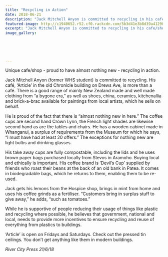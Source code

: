```yaml
---
title: "Recycling in Action"
date: 2018-06-21
description: "Jack Mitchell Anyon is committed to recycling in his cafe/shop..."
featured-image: http://c1940652.r52.cf0.rackcdn.com/5b3d41e3b8d39a412900011c/Jack-Mitchell-Anyon250-RCP-21-June.gif
excerpt: "Jack Mitchell Anyon is committed to recycling in his cafe/shop."
image_gallery:
    
    
    
    
    
---
```


<p><span>Unique cafe/shop - proud to have almost nothing new - recycling in action.</span></p>
<p><span><span>Jack Mitchell Anyon (former WHS student) is committed to recycling. His caf&eacute;, &lsquo;Article&rsquo; in the old Chronicle building on Drews Ave, is more than a caf&eacute;. There is a good range of mainly New Zealand made and well made clothing from &ldquo;a bygone era,&rdquo; as well as shoes, china, ceramics, kitchenallia and brick-a-brac available for paintings from local artists, which he sells on behalf.</span><br /></span></p>
<p><span><span>He is proud of the fact that there is &ldquo;almost nothing&nbsp;</span><span class="text_exposed_show">new in here.&rdquo; The coffee cups are second hand Crown Lynn, the French light shades are likewise second hand as are the tables and chairs. He has a wooden cabinet made in Whanganui, a surplus of requirements from the Museum for which he says, &ldquo;I must have had at least 20 offers.&rdquo; The exceptions for nothing new are light bulbs and drinking glasses.<br /></span></span></p>
<p><span><span class="text_exposed_show">His take away cups are fully compostable, including the lids and he uses brown paper bags purchased locally from Stevos in Aramoho. Buying local and ethically is important. His coffee brand is &lsquo;Devil&rsquo;s Cup&rsquo; supplied by friends who roast their beans at the back of an old bank in Patea. It comes in biodegradable bags, which he returns to them, enabling them to be re-used.<br /></span></span></p>
<p><span><span class="text_exposed_show">Jack gets his lemons from the Hospice shop, brings in mint from home and uses his coffee grinds as a fertiliser. &ldquo;Customers bring in surplus stuff to give away,&rdquo; he adds, &ldquo;such as tomatoes.&rdquo;<br /></span></span></p>
<p><span><span class="text_exposed_show">While he is supportive of people reducing their usage of things like plastic and recycling where possible, he believes that government, national and local, needs to provide more incentives to ensure recycling and reuse of everything from plastics to buildings.&nbsp;<br /></span></span></p>
<p><span><span class="text_exposed_show">&lsquo;Article&rsquo; is open on Fridays and Saturdays. Check out the pressed tin ceilings. You don&rsquo;t get anything like them in modern buildings.</span></span></p>
<p><em><span class="text_exposed_show">River City Press 21/6/18</span></em></p>

